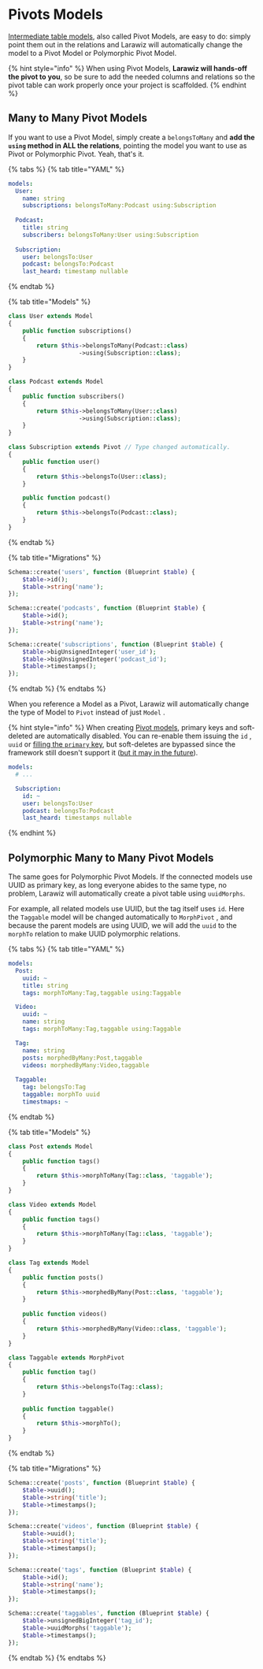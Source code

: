 # Pivots Models

[Intermediate table models](https://laravel.com/docs/7.x/eloquent-relationships#defining-custom-intermediate-table-models), also called Pivot Models, are easy to do: simply point them out in the relations and Larawiz will automatically change the model to a Pivot Model or Polymorphic Pivot Model.

{% hint style="info" %}
When using Pivot Models, **Larawiz will hands-off the pivot to you**, so be sure to add the needed columns and relations so the pivot table can work properly once your project is scaffolded.
{% endhint %}

## Many to Many Pivot Models

If you want to use a Pivot Model, simply create a `belongsToMany` and **add the `using` method in ALL the relations**, pointing the model you want to use as Pivot or Polymorphic Pivot. Yeah, that's it.

{% tabs %}
{% tab title="YAML" %}
```yaml
models:
  User:
    name: string
    subscriptions: belongsToMany:Podcast using:Subscription
  
  Podcast:
    title: string
    subscribers: belongsToMany:User using:Subscription
  
  Subscription:
    user: belongsTo:User
    podcast: belongsTo:Podcast
    last_heard: timestamp nullable
```
{% endtab %}

{% tab title="Models" %}
```php
class User extends Model
{
    public function subscriptions()
    {
        return $this->belongsToMany(Podcast::class)
                    ->using(Subscription::class);
    }
}

class Podcast extends Model
{
    public function subscribers()
    {
        return $this->belongsToMany(User::class)
                    ->using(Subscription::class);
    }
}

class Subscription extends Pivot // Type changed automatically.
{
    public function user()
    {
        return $this->belongsTo(User::class);
    }

    public function podcast()
    {
        return $this->belongsTo(Podcast::class);
    }
}
```
{% endtab %}

{% tab title="Migrations" %}
```php
Schema::create('users', function (Blueprint $table) {
    $table->id();
    $table->string('name');
});

Schema::create('podcasts', function (Blueprint $table) {
    $table->id();
    $table->string('name');
});

Schema::create('subscriptions', function (Blueprint $table) {
    $table->bigUnsignedInteger('user_id');
    $table->bigUnsignedInteger('podcast_id');
    $table->timestamps();
});

```
{% endtab %}
{% endtabs %}

When you reference a Model as a Pivot, Larawiz will automatically change the type of Model to `Pivot`  instead of just `Model` .

{% hint style="info" %}
When creating [Pivot models](https://laravel.com/docs/7.x/eloquent-relationships#defining-custom-intermediate-table-models), primary keys and soft-deleted are automatically disabled. You can re-enable them issuing the `id` , `uuid` or [filling the `primary`  key](../columns/primary-key.md), but soft-deletes are bypassed since the framework still doesn't support it \([but it may in the future](https://github.com/laravel/framework/pull/31224)\).

```yaml
models:
  # ...

  Subscription:
    id: ~
    user: belongsTo:User
    podcast: belongsTo:Podcast
    last_heard: timestamps nullable
```
{% endhint %}

## Polymorphic Many to Many Pivot Models

The same goes for Polymorphic Pivot Models. If the connected models use UUID as primary key, as long everyone abides to the same type, no problem, Larawiz will automatically create a pivot table using `uuidMorphs`.

For example, all related models use UUID, but the tag itself uses `id`. Here the `Taggable` model will be changed automatically to  `MorphPivot` , and because the parent models are using UUID, we will add the `uuid` to the `morphTo` relation to make UUID polymorphic relations.

{% tabs %}
{% tab title="YAML" %}
```yaml
models:
  Post:
    uuid: ~
    title: string
    tags: morphToMany:Tag,taggable using:Taggable

  Video:
    uuid: ~
    name: string
    tags: morphToMany:Tag,taggable using:Taggable

  Tag:
    name: string
    posts: morphedByMany:Post,taggable
    videos: morphedByMany:Video,taggable
    
  Taggable:
    tag: belongsTo:Tag
    taggable: morphTo uuid
    timestmaps: ~
```
{% endtab %}

{% tab title="Models" %}
```php
class Post extends Model
{
    public function tags()
    {
        return $this->morphToMany(Tag::class, 'taggable');
    }
}

class Video extends Model
{
    public function tags()
    {
        return $this->morphToMany(Tag::class, 'taggable');
    }
}

class Tag extends Model
{
    public function posts()
    {
        return $this->morphedByMany(Post::class, 'taggable');
    }
    
    public function videos()
    {
        return $this->morphedByMany(Video::class, 'taggable');
    }
}

class Taggable extends MorphPivot
{
    public function tag()
    {
        return $this->belongsTo(Tag::class);
    }
    
    public function taggable()
    {
        return $this->morphTo();
    }
}
```
{% endtab %}

{% tab title="Migrations" %}
```php
Schema::create('posts', function (Blueprint $table) {
    $table->uuid();
    $table->string('title');
    $table->timestamps();
});

Schema::create('videos', function (Blueprint $table) {
    $table->uuid();
    $table->string('title');
    $table->timestamps();
});

Schema::create('tags', function (Blueprint $table) {
    $table->id();
    $table->string('name');
    $table->timestamps();
});

Schema::create('taggables', function (Blueprint $table) {
    $table->unsignedBigInteger('tag_id');
    $table->uuidMorphs('taggable');
    $table->timestamps();
});
```
{% endtab %}
{% endtabs %}




